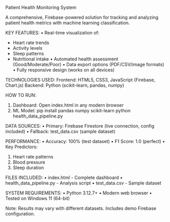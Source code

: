 Patient Health Monitoring System

A comprehensive, Firebase-powered solution for tracking and analyzing patient health metrics with machine learning classification.

KEY FEATURES:
• Real-time visualization of:
  - Heart rate trends
  - Activity levels
  - Sleep patterns
  - Nutritional intake
• Automated health assessment (Good/Moderate/Poor)
• Data export options (PDF/CSV/image formats)
• Fully responsive design (works on all devices)

TECHNOLOGIES USED:
Frontend: HTML5, CSS3, JavaScript (Firebase, Chart.js)
Backend: Python (scikit-learn, pandas, numpy)

HOW TO RUN:
1. Dashboard: Open index.html in any modern browser
2. ML Model:
   pip install pandas numpy scikit-learn
   python health_data_pipeline.py

DATA SOURCES:
• Primary: Firebase Firestore (live connection, config included)
• Fallback: test_data.csv (sample dataset)

PERFORMANCE:
• Accuracy: 100% (test dataset)
• F1 Score: 1.0 (perfect)
• Key Predictors:
  1. Heart rate patterns
  2. Blood pressure
  3. Sleep duration

FILES INCLUDED:
• index.html - Complete dashboard
• health_data_pipeline.py - Analysis script
• test_data.csv - Sample dataset

SYSTEM REQUIREMENTS:
• Python 3.12.7+
• Modern web browser
• Tested on Windows 11 (64-bit)

Note: Results may vary with different datasets. Includes demo Firebase configuration.
